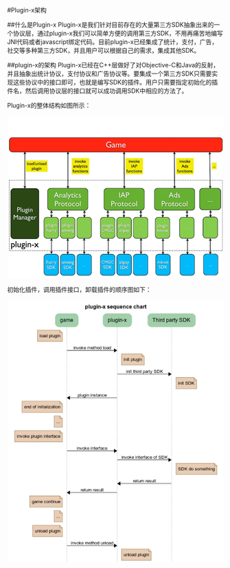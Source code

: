 #Plugin-x架构

##什么是Plugin-x
Plugin-x是我们针对目前存在的大量第三方SDK抽象出来的一个协议层，通过plugin-x我们可以简单方便的调用第三方SDK，不用再痛苦地编写JNI代码或者javascript绑定代码。目前plugin-x已经集成了统计，支付，广告，社交等多种第三方SDK，并且用户可以根据自己的需求，集成其他SDK。

##plugin-x的架构
Plugin-x已经在C++层做好了对Objective-C和Java的反射，并且抽象出统计协议，支付协议和广告协议等。要集成一个第三方SDK只需要实现这些协议中的接口即可，也就是编写SDK的插件。用户只需要指定初始化的插件名，然后调用协议层的接口就可以成功调用SDK中相应的方法了。

Plugin-x的整体结构如图所示：

![](res/plugin-x-architecture.jpg)

初始化插件，调用插件接口，卸载插件的顺序图如下：

![](res/plugin-x-sequence-chart.jpg)